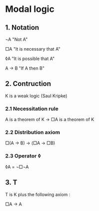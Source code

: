 # Modal logic

## 1. Notation
¬A   "Not A"

□A    "It is necessary that A"

◊A    "It is possible that A"

A → B "If A then B"

## 2. Contruction
K is a weak logic (Saul Kripke)

### 2.1 Necessitation rule
A is a theorem of K → □A is a theorem of K

### 2.2 Distribution axiom
□(A → B) → (□A → □B)

### 2.3 Operator ◊
◊A = ¬□¬A

## 3. T
T is K plus the following axiom :

□A → A
